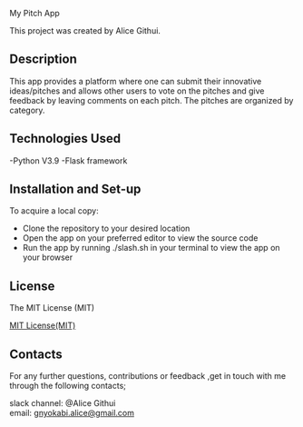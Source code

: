 My Pitch App

This project was created by Alice Githui.

## Description
This app provides a platform where one can submit their innovative ideas/pitches and allows other users to vote on the pitches and give feedback by leaving comments on each pitch. The pitches are organized by category. 

## Technologies Used

-Python V3.9 
-Flask framework

## Installation and Set-up

To acquire a local copy:

- Clone the repository to your desired location
- Open the app on your preferred editor to view the source code
- Run the app by running ./slash.sh in your terminal to view the app on your browser


## License

The MIT License (MIT)

<a href = "https://www.mit.edu/~amini/LICENSE.md">MIT License(MIT)</a>

## Contacts

For any further questions, contributions or feedback ,get in touch with me through the following contacts;

slack channel: @Alice Githui
<br>
email: gnyokabi.alice@gmail.com
